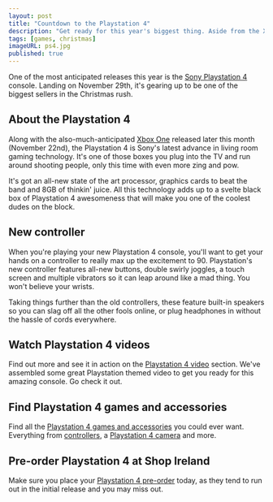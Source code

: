 ```yaml
---
layout: post
title: "Countdown to the Playstation 4"
description: "Get ready for this year's biggest thing. Aside from the Xbox One."
tags: [games, christmas]
imageURL: ps4.jpg
published: true
---
```


One of the most anticipated releases this year is the [Sony Playstation 4](http://www.shopireland.ie/games/B00BE4HOIM/) console. Landing on November 29th, it's gearing up to be one of the biggest sellers in the Christmas rush.

## About the Playstation 4

<div class="shortened-image" style="background-image: url(/images/posts/ps4_contents.jpg)">
	
</div>

Along with the also-much-anticipated [Xbox One](http://www.shopireland.ie/games/B00BE4OUBG/) released later this month (November 22nd), the Playstation 4 is Sony's latest advance in living room gaming technology. It's one of those boxes you plug into the TV and run around shooting people, only this time with even more zing and pow.

It's got an all-new state of the art processor, graphics cards to beat the band and 8GB of thinkin' juice. All this technology adds up to a svelte black box of Playstation 4 awesomeness that will make you one of the coolest dudes on the block.

## New controller

When you're playing your new Playstation 4 console, you'll want to get your hands on a controller to really max up the excitement to 90. Playstation's new controller features all-new buttons, double swirly joggles, a touch screen and multiple vibrators so it can leap around like a mad thing. You won't believe your wrists.

<div class="shortened-image" style="background-image: url(http://ecx.images-amazon.com/images/I/31YkdctV90L.jpg)">
	
</div>

Taking things further than the old controllers, these feature built-in speakers so you can slag off all the other fools online, or plug headphones in without the hassle of cords everywhere.

## Watch Playstation 4 videos

Find out more and see it in action on the [Playstation 4 video](http://www.shopireland.ie/games/B00BE4HOIM/) section. We've assembled some great Playstation themed video to get you ready for this amazing console. Go check it out.

## Find Playstation 4 games and accessories

Find all the [Playstation 4 games and accessories](http://www.shopireland.ie/games/search/playstation%204/) you could ever want. Everything from [controllers](http://www.shopireland.ie/games/B00BF6D63Q/), a [Playstation 4 camera](http://www.shopireland.ie/games/B00BT9DW0Q/) and more.

## Pre-order Playstation 4 at Shop Ireland

Make sure you place your [Playstation 4 pre-order](http://www.shopireland.ie/games/B00BE4HOIM/) today, as they tend to run out in the initial release and you may miss out.


